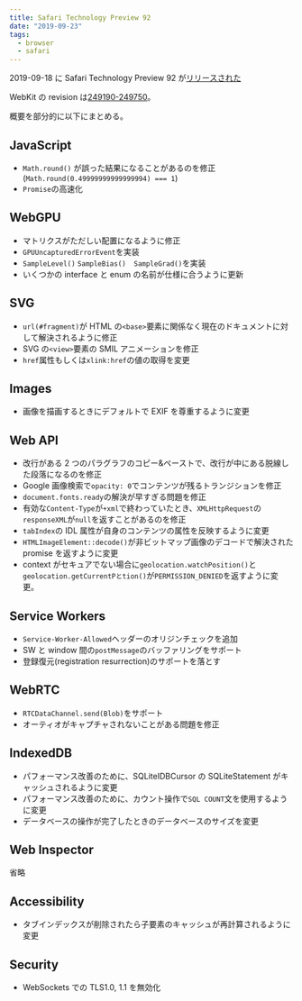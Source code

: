 ```yaml
---
title: Safari Technology Preview 92
date: "2019-09-23"
tags:
  - browser
  - safari
---
```


2019-09-18 に Safari Technology Preview 92 が[リリースされた](https://webkit.org/blog/9568/release-notes-for-safari-technology-preview-92/)

WebKit の revision は[249190-249750](https://trac.webkit.org/changeset/249597/webkit/)。

概要を部分的に以下にまとめる。

## JavaScript

- `Math.round()` が誤った結果になることがあるのを修正 (`Math.round(0.49999999999999994) === 1`)
- `Promise`の高速化

## WebGPU

- マトリクスがただしい配置になるように修正
- `GPUUncapturedErrorEvent`を実装
- `SampleLevel()` `SampleBias()`　`SampleGrad()`を実装
- いくつかの interface と enum の名前が仕様に合うように更新

## SVG

- `url(#fragment)`が HTML の`<base>`要素に関係なく現在のドキュメントに対して解決されるように修正
- SVG の`<view>`要素の SMIL アニメーションを修正
- `href`属性もしくは`xlink:href`の値の取得を変更

## Images

- 画像を描画するときにデフォルトで EXIF を尊重するように変更

## Web API

- 改行がある 2 つのパラグラフのコピー&ペーストで、改行が中にある脱線した段落になるのを修正
- Google 画像検索で`opacity: 0`でコンテンツが残るトランジションを修正
- `document.fonts.ready`の解決が早すぎる問題を修正
- 有効な`Content-Type`が`+xml`で終わっていたとき、`XMLHttpRequest`の`responseXML`が`null`を返すことがあるのを修正
- `tabIndex`の IDL 属性が自身のコンテンツの属性を反映するように変更
- `HTMLImageElement::decode()`が非ビットマップ画像のデコードで解決された promise を返すように変更
- context がセキュアでない場合に`geolocation.watchPosition()`と`geolocation.getCurrentPとtion()`が`PERMISSION_DENIED`を返すように変更。

## Service Workers

- `Service-Worker-Allowed`ヘッダーのオリジンチェックを追加
- SW と window 間の`postMessage`のバッファリングをサポート
- 登録復元(registration resurrection)のサポートを落とす

## WebRTC

- `RTCDataChannel.send(Blob)`をサポート
- オーティオがキャプチャされないことがある問題を修正

## IndexedDB

- パフォーマンス改善のために、SQLiteIDBCursor の SQLiteStatement がキャッシュされるように変更
- パフォーマンス改善のために、カウント操作で`SQL COUNT`文を使用するように変更
- データベースの操作が完了したときのデータベースのサイズを変更

## Web Inspector

省略

## Accessibility

- タブインデックスが削除されたら子要素のキャッシュが再計算されるように変更

## Security

- WebSockets での TLS1.0, 1.1 を無効化
